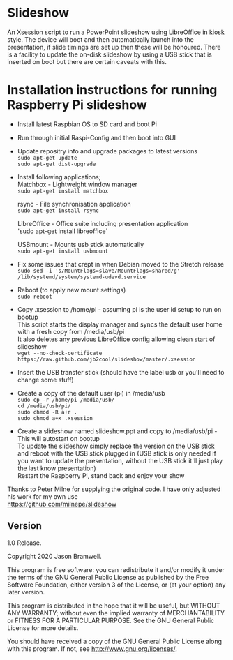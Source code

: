 # Slideshow
An Xsession script to run a PowerPoint slideshow using LibreOffice in kiosk style. The device will boot and then automatically launch into the presentation, if slide timings are set up then these will be honoured. There is a facility to update the on-disk slideshow by using a USB stick that is inserted on boot but there are certain caveats with this.

# Installation instructions for running Raspberry Pi slideshow   

* Install latest Raspbian OS to SD card and boot Pi   
* Run through initial Raspi-Config and then boot into GUI   

* Update repositry info and upgrade packages to latest versions   
`sudo apt-get update`   
`sudo apt-get dist-upgrade`   

* Install following applications;   
  Matchbox - Lightweight window manager    
  `sudo apt-get install matchbox`   

  rsync - File synchronisation application   
  `sudo apt-get install rsync`   

  LibreOffice - Office suite including presentation application   
  'sudo apt-get install libreoffice`   

  USBmount - Mounts usb stick automatically   
  `sudo apt-get install usbmount`   

* Fix some issues that crept in when Debian moved to the Stretch release   
  `sudo sed -i 's/MountFlags=slave/MountFlags=shared/g' /lib/systemd/system/systemd-udevd.service`   

* Reboot (to apply new mount settings)   
  `sudo reboot`   

* Copy .xsession to /home/pi - assuming pi is the user id setup to run on bootup   
This script starts the display manager and syncs the default user home with a fresh copy from /media/usb/pi   
It also deletes any previous LibreOffice config allowing clean start of slideshow   
  `wget --no-check-certificate https://raw.github.com/jb2cool/slideshow/master/.xsession`   

* Insert the USB transfer stick (should have the label usb or you'll need to change some stuff)   

* Create a copy of the default user (pi) in /media/usb   
  `sudo cp -r /home/pi /media/usb/`   
  `cd /media/usb/pi/`   
  `sudo chmod -R a+r .`   
  `sudo chmod a+x .xsession`   

* Create a slideshow named slideshow.ppt and copy to /media/usb/pi - This will autostart on bootup   
To update the slideshow simply replace the version on the USB stick and reboot with the USB stick plugged in (USB stick is only needed if you want to update the presentation, without the USB stick it'll just play the last know presentation)   
Restart the Raspberry Pi, stand back and enjoy your show   

Thanks to Peter Milne for supplying the original code. I have only adjusted his work for my own use   
https://github.com/milnepe/slideshow   

## Version
1.0 Release.

Copyright 2020 Jason Bramwell.

This program is free software: you can redistribute it and/or modify
it under the terms of the GNU General Public License as published by
the Free Software Foundation, either version 3 of the License, or
(at your option) any later version.

This program is distributed in the hope that it will be useful,
but WITHOUT ANY WARRANTY; without even the implied warranty of
MERCHANTABILITY or FITNESS FOR A PARTICULAR PURPOSE. See the
GNU General Public License for more details.

You should have received a copy of the GNU General Public License
along with this program. If not, see <http://www.gnu.org/licenses/>.
